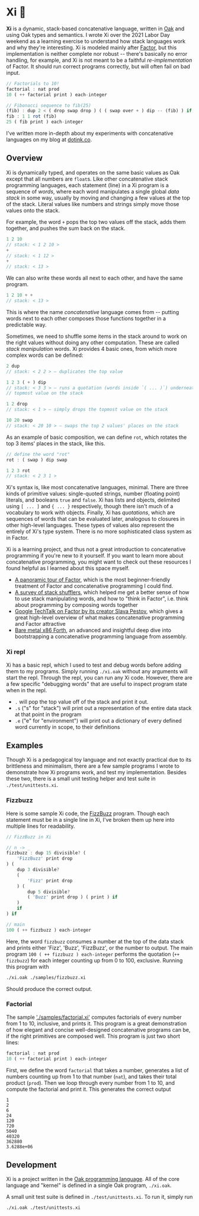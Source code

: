 # Xi 🗼

**Xi** is a dynamic, stack-based concatenative language, written in [Oak](https://oaklang.org/) and using Oak types and semantics. I wrote Xi over the 2021 Labor Day weekend as a learning exercise to understand how stack languages work and why they're interesting. Xi is modeled mainly after [Factor](https://factorcode.org/), but this implementation is neither complete nor robust -- there's basically no error handling, for example, and Xi is not meant to be a faithful _re-implementation_ of Factor. It should run correct programs correctly, but will often fail on bad input.

```js
// Factorials to 10!
factorial : nat prod
10 ( ++ factorial print ) each-integer

// Fibonacci sequence to fib(25)
(fib) : dup 2 < ( drop swap drop ) ( ( swap over + ) dip -- (fib) ) if
fib : 1 1 rot (fib)
25 ( fib print ) each-integer
```

I've written more in-depth about my experiments with concatenative languages on my blog at [dotink.co](https://dotink.co/posts/xi/).

## Overview

Xi is dynamically typed, and operates on the same basic values as Oak except that all numbers are `float`s. Like other concatenative stack programming languages, each statement (line) in a Xi program is a sequence of _words_, where each word manipulates a single global _data stack_ in some way, usually by moving and changing a few values at the top of the stack. Literal values like numbers and strings simply move those values onto the stack.

For example, the word `+` pops the top two values off the stack, adds them together, and pushes the sum back on the stack.

```js
1 2 10
// stack: < 1 2 10 >
+
// stack: < 1 12 >
+
// stack: < 13 >
```

We can also write these words all next to each other, and have the same program.

```js
1 2 10 + +
// stack: < 13 >
```

This is where the name _concatenative_ language comes from -- putting words next to each other composes those functions together in a predictable way.

Sometimes, we need to shuffle some items in the stack around to work on the right values without doing any other computation. These are called _stack manipulation_ words. Xi provides 4 basic ones, from which more complex words can be defined:

```js
2 dup
// stack: < 2 2 > — duplicates the top value

1 2 3 ( + ) dip
// stack: < 3 3 > — runs a quotation (words inside `( ... )`) underneath the
// topmost value on the stack

1 2 drop
// stack: < 1 > — simply drops the topmost value on the stack

10 20 swap
// stack: < 20 10 > — swaps the top 2 values' places on the stack
```

As an example of basic composition, we can define `rot`, which rotates the top 3 items' places in the stack, like this.

```js
// define the word "rot"
rot : ( swap ) dip swap

1 2 3 rot
// stack: < 2 3 1 >
```

Xi's syntax is, like most concatenative languages, minimal. There are three kinds of primitive values: single-quoted strings, number (floating point) literals, and booleans `true` and `false`. Xi has lists and objects, delimited using `[ ... ]` and `{ ... }` respectively, though there isn't much of a vocabulary to work with objects. Finally, Xi has _quotations_, which are sequences of words that can be evaluated later, analogous to closures in other high-level languages. These types of values also represent the entirely of Xi's type system. There is no more sophisticated class system as in Factor.

Xi is a learning project, and thus not a great introduction to concatenative programming if you're new to it yourself. If you want to learn more about concatenative programming, you might want to check out these resources I found helpful as I learned about this space myself.

- [A panoramic tour of Factor](https://andreaferretti.github.io/factor-tutorial/), which is the most beginner-friendly treatment of Factor and concatenative programming I could find.
- [A survey of stack shufflers](http://useless-factor.blogspot.com/2007/09/survey-of-stack-shufflers.html), which helped me get a better sense of how to use stack manipulating words, and how to "think in Factor", i.e. think about programming by composing words together
- [Google TechTalk on Factor by its creator Slava Pestov](https://www.youtube.com/watch?v=f_0QlhYlS8g), which gives a great high-level overview of what makes concatenative programming and Factor attractive
- [Bare metal x86 Forth](https://ph1lter.bitbucket.io/blog/2021-01-15-baremetal-x86-forth.html), an advanced and insightful deep dive into bootstrapping a concatenative programming language from assembly.

### Xi repl

Xi has a basic repl, which I used to test and debug words before adding them to my programs. Simply running `./xi.oak` without any arguments will start the repl. Through the repl, you can run any Xi code. However, there are a few specific "debugging words" that are useful to inspect program state when in the repl.

- `.` will pop the top value off of the stack and print it out.
- `.s` ("s" for "stack") will print out a representation of the entire data stack at that point in the program
- `.e` ("e" for "environment") will print out a dictionary of every defined word currently in scope, to their definitions

## Examples

Though Xi is a pedagogical toy language and not exactly practical due to its brittleness and minimalism, there are a few sample programs I wrote to demonstrate how Xi programs work, and test my implementation. Besides these two, there is a small unit testing helper and test suite in `./test/unittests.xi`.

### Fizzbuzz

Here is some sample Xi code, the [FizzBuzz](https://en.wikipedia.org/wiki/Fizz_buzz) program. Though each statement must be in a single line in Xi, I've broken them up here into multiple lines for readability.

```js
// FizzBuzz in Xi

// n -> _
fizzbuzz : dup 15 divisible? (
    'FizzBuzz' print drop
) (
    dup 3 divisible?
    (
        'Fizz' print drop
    ) (
        dup 5 divisible?
        ( 'Buzz' print drop ) ( print ) if
    )
    if
) if

// main
100 ( ++ fizzbuzz ) each-integer
```

Here, the word `fizzbuzz` consumes a number at the top of the data stack and prints either 'Fizz', 'Buzz', 'FizzBuzz', or the number to output. The main program `100 ( ++ fizzbuzz ) each-integer` performs the quotation (`++ fizzbuzz`) for each integer counting up from 0 to 100, exclusive. Running this program with

```sh
./xi.oak ./samples/fizzbuzz.xi
```

Should produce the correct output.

### Factorial

The sample ['./samples/factorial.xi'](samples/factorial.xi) computes factorials of every number from 1 to 10, inclusive, and prints it. This program is a great demonstration of how elegant and concise well-designed concatenative programs can be, if the right primitives are composed well. This program is just two short lines:

```js
factorial : nat prod
10 ( ++ factorial print ) each-integer
```

First, we define the word `factorial` that takes a number, generates a list of numbers counting up from 1 to that number (`nat`), and takes their total product (`prod`). Then we loop through every number from 1 to 10, and compute the factorial and print it. This generates the correct output

```
1
2
6
24
120
720
5040
40320
362880
3.6288e+06
```

## Development

Xi is a project written in the [Oak programming language](https://oaklang.org/). All of the core language and "kernel" is defined in a single Oak program, `./xi.oak`.

A small unit test suite is defined in `./test/unittests.xi`. To run it, simply run

```sh
./xi.oak ./test/unittests.xi
```
